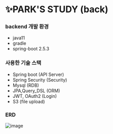 # ✨PARK'S STUDY (back)


### backend 개발 환경

- java11
- gradle
- spring-boot 2.5.3

### 사용한 기술 스택

- Spring boot (API Server)
- Spring Security (Security)
- Mysql (RDB)
- JPA,Query_DSL (ORM)
- JWT, OAuth2 (Login)
- S3 (file upload)


### ERD

![image](https://user-images.githubusercontent.com/66015002/136005368-b0093b17-2cdb-4e0b-86a6-10e23ec6e10c.png)

